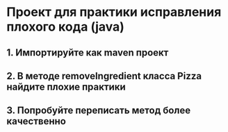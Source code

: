 # Проект для практики исправления плохого кода (java)
## 1. Импортируйте как maven проект
## 2. В методе removeIngredient класса Pizza найдите плохие практики
## 3. Попробуйте переписать метод более качественно

